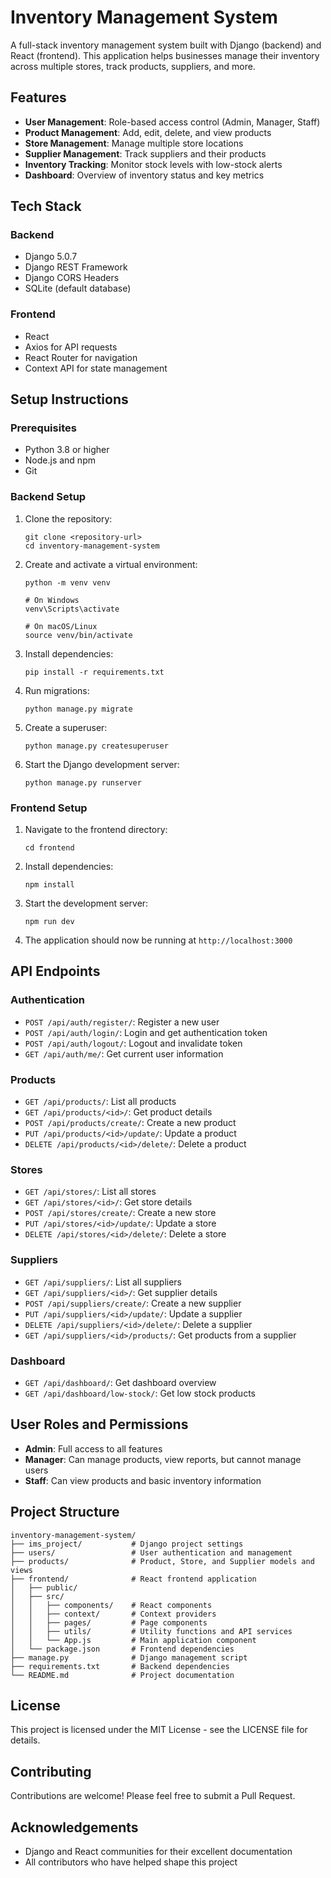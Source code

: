# Inventory Management System

A full-stack inventory management system built with Django (backend) and React (frontend). This application helps businesses manage their inventory across multiple stores, track products, suppliers, and more.

## Features

- **User Management**: Role-based access control (Admin, Manager, Staff)
- **Product Management**: Add, edit, delete, and view products
- **Store Management**: Manage multiple store locations
- **Supplier Management**: Track suppliers and their products
- **Inventory Tracking**: Monitor stock levels with low-stock alerts
- **Dashboard**: Overview of inventory status and key metrics

## Tech Stack

### Backend
- Django 5.0.7
- Django REST Framework
- Django CORS Headers
- SQLite (default database)

### Frontend
- React
- Axios for API requests
- React Router for navigation
- Context API for state management

## Setup Instructions

### Prerequisites
- Python 3.8 or higher
- Node.js and npm
- Git

### Backend Setup

1. Clone the repository:
   ```
   git clone <repository-url>
   cd inventory-management-system
   ```

2. Create and activate a virtual environment:
   ```
   python -m venv venv
   
   # On Windows
   venv\Scripts\activate
   
   # On macOS/Linux
   source venv/bin/activate
   ```

3. Install dependencies:
   ```
   pip install -r requirements.txt
   ```

4. Run migrations:
   ```
   python manage.py migrate
   ```

5. Create a superuser:
   ```
   python manage.py createsuperuser
   ```

6. Start the Django development server:
   ```
   python manage.py runserver
   ```

### Frontend Setup

1. Navigate to the frontend directory:
   ```
   cd frontend
   ```

2. Install dependencies:
   ```
   npm install
   ```

3. Start the development server:
   ```
   npm run dev
   ```

4. The application should now be running at `http://localhost:3000`

## API Endpoints

### Authentication
- `POST /api/auth/register/`: Register a new user
- `POST /api/auth/login/`: Login and get authentication token
- `POST /api/auth/logout/`: Logout and invalidate token
- `GET /api/auth/me/`: Get current user information

### Products
- `GET /api/products/`: List all products
- `GET /api/products/<id>/`: Get product details
- `POST /api/products/create/`: Create a new product
- `PUT /api/products/<id>/update/`: Update a product
- `DELETE /api/products/<id>/delete/`: Delete a product

### Stores
- `GET /api/stores/`: List all stores
- `GET /api/stores/<id>/`: Get store details
- `POST /api/stores/create/`: Create a new store
- `PUT /api/stores/<id>/update/`: Update a store
- `DELETE /api/stores/<id>/delete/`: Delete a store

### Suppliers
- `GET /api/suppliers/`: List all suppliers
- `GET /api/suppliers/<id>/`: Get supplier details
- `POST /api/suppliers/create/`: Create a new supplier
- `PUT /api/suppliers/<id>/update/`: Update a supplier
- `DELETE /api/suppliers/<id>/delete/`: Delete a supplier
- `GET /api/suppliers/<id>/products/`: Get products from a supplier

### Dashboard
- `GET /api/dashboard/`: Get dashboard overview
- `GET /api/dashboard/low-stock/`: Get low stock products

## User Roles and Permissions

- **Admin**: Full access to all features
- **Manager**: Can manage products, view reports, but cannot manage users
- **Staff**: Can view products and basic inventory information

## Project Structure

```
inventory-management-system/
├── ims_project/           # Django project settings
├── users/                 # User authentication and management
├── products/              # Product, Store, and Supplier models and views
├── frontend/              # React frontend application
│   ├── public/
│   ├── src/
│   │   ├── components/    # React components
│   │   ├── context/       # Context providers
│   │   ├── pages/         # Page components
│   │   ├── utils/         # Utility functions and API services
│   │   └── App.js         # Main application component
│   └── package.json       # Frontend dependencies
├── manage.py              # Django management script
├── requirements.txt       # Backend dependencies
└── README.md              # Project documentation
```

## License

This project is licensed under the MIT License - see the LICENSE file for details.

## Contributing

Contributions are welcome! Please feel free to submit a Pull Request.

## Acknowledgements

- Django and React communities for their excellent documentation
- All contributors who have helped shape this project
